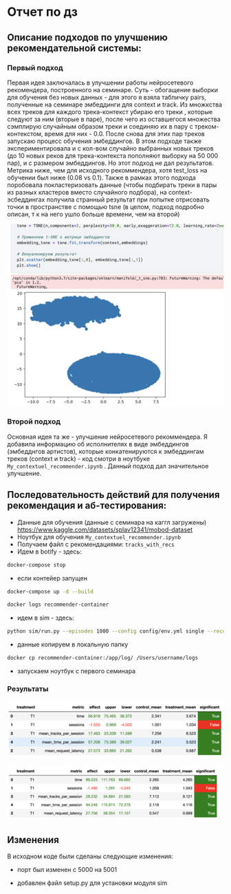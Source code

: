 # Отчет по дз

## Описание подходов по улучшению рекомендательной системы:

### Первый подход
Первая идея заключалась в улучшении работы нейросетевого рекомендера, построенного на семинаре. Суть - обогащение выборки для обучения без новых данных - для этого я взяла табличку pairs, полученные на семинаре эмбеддинги для context и track. Из множкства всех треков для каждого трека-контекст убираю его треки , которые следуют за ним (вторые в паре), после чего из оставшегося множества сэмплирую случайным образом треки и соединяю их в пару с треком-контекстом, время для них - 0.0. После снова для этих пар треков запускаю процесс обучения эмбеддингов. В этом подходе также экспериментировала и с кол-вом случайно выбранных новых треков (до 10 новых реков для трека-контекста пополняют выборку на 50 000 пар), и с размером эмбеддингов. Но этот подход не дал результатов. Метрика ниже, чем для исходного рекоммендера, хотя test_loss на обучении был ниже (0.08 vs 0.1). Также в рамках этого подхода поробовала покластеризовать данные (чтобы подбирать треки в пары из разных кластеров вместо случайного подбора), на context-эсбеддингах получила странный результат при попытке отрисовать точки в пространстве с помощью tsne (в целом, подход подробно описан, т к на него ушло больше времени, чем на второй)

![tsne](https://github.com/IrinaPugaeva/MADE_recsys/blob/master/3.png)

### Второй подход
Основная идея та же - улучшение нейросетевого рекоммендера. Я добавила информацию об исполнителях в виде эмбеддингов (эмбедднгов артистов), которые конкатенируются к эмбеддингам треков (context и track) - код смотри в ноутбуке `My_contextuel_recommender.ipynb` . Данный подход дал значительное улучшение.

## Последовательность действий для получения рекомендация и аб-тестирования:
 - Данные для обучения (данные с семинара на каггл загружены) https://www.kaggle.com/datasets/splav12341/mobod-dataset
 - Ноутбук для обучения `My_contextuel_recommender.ipynb`
 - Получаем файл с рекомендациями: `tracks_with_recs`
 - Идем в botify - здесь:
 ```sh
 docker-compose stop
 ``` 
 - если контейер запущен
 ```sh
 docker-compose up -d --build 
 ``` 
 ```sh
 docker logs recommender-container
 ``` 
 - идем в sim - здесь:
 ```sh
 python sim/run.py --episodes 1000 --config config/env.yml single --recommender remote --seed 31337  
 ```
 - данные копируем в локальную папку
 ```sh
 docker cp recommender-container:/app/log/ /Users/username/logs
 ```
 - запускаем ноутбук с первого семинара
### Результаты 
 ![было](https://github.com/IrinaPugaeva/MADE_recsys/blob/master/1.png)

 ![стало](https://github.com/IrinaPugaeva/MADE_recsys/blob/master/2.png)

## Изменения
В исходном коде были сделаны следующие изменения:

 - порт был изменен с 5000 на 5001

 - добавлен файл setup.py для установки модуля sim